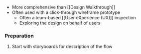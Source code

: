 - More comprehensive than [[Design Walkthrough]]
- Often used with a click-through wireframe prototype
	- Often a team-based [[User eXperience (UX)]] inspection
	- Exploring the design on behalf of users

### Preparation
1. Start with storyboards for description of the flow